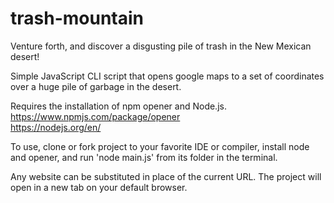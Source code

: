 # trash-mountain
Venture forth, and discover a disgusting pile of trash in the New Mexican desert!


Simple JavaScript CLI script that opens google maps to a set of coordinates over a huge pile of garbage in the desert.

Requires the installation of npm opener and Node.js.
<br>
https://www.npmjs.com/package/opener
<br>
https://nodejs.org/en/

To use, clone or fork project to your favorite IDE or compiler, install node and opener, and run 'node main.js' from its folder in the terminal.

Any website can be substituted in place of the current URL. The project will open in a new tab on your default browser.
